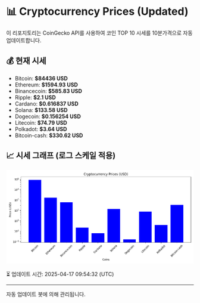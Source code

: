 
# 📊 Cryptocurrency Prices (Updated)

이 리포지토리는 CoinGecko API를 사용하여 코인 TOP 10 시세를 10분가격으로 자동 업데이트합니다.

## 💰 현재 시세
- Bitcoin: **$84436 USD**
- Ethereum: **$1594.93 USD**
- Binancecoin: **$585.83 USD**
- Ripple: **$2.1 USD**
- Cardano: **$0.616837 USD**
- Solana: **$133.58 USD**
- Dogecoin: **$0.156254 USD**
- Litecoin: **$74.79 USD**
- Polkadot: **$3.64 USD**
- Bitcoin-cash: **$330.62 USD**

## 📈 시세 그래프 (로그 스케일 적용)
![Crypto Prices](crypto_prices.png)

⏳ 업데이트 시간: 2025-04-17 09:54:32 (UTC)

---
자동 업데이트 봇에 의해 관리됩니다.

